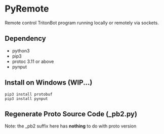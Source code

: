 # PyRemote 
Remote control TritonBot program running locally or remotely via sockets.

## Dependency
* python3
* pip3
* protoc 3.11 or above
* pynput 

## Install on Windows (WIP...)
```
pip3 install protobuf
pip3 install pynput
```

## Regenerate Proto Source Code (_pb2.py)
Note:  the _pb2 suffix here has **nothing** to do with proto version
